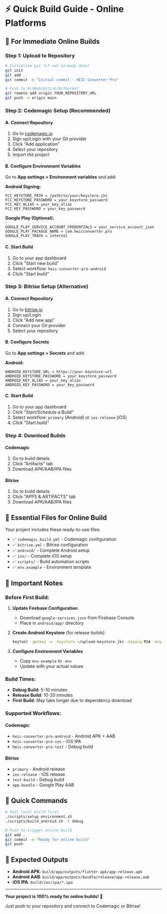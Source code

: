 # ⚡ Quick Build Guide - Online Platforms

## 🎯 For Immediate Online Builds

### Step 1: Upload to Repository
```bash
# Initialize git (if not already done)
git init
git add .
git commit -m "Initial commit - HEIC Converter Pro"

# Push to GitHub/GitLab/Bitbucket
git remote add origin YOUR_REPOSITORY_URL
git push -u origin main
```

### Step 2: Codemagic Setup (Recommended)

#### A. Connect Repository
1. Go to [codemagic.io](https://codemagic.io)
2. Sign up/Login with your Git provider
3. Click "Add application"
4. Select your repository
5. Import the project

#### B. Configure Environment Variables
Go to **App settings > Environment variables** and add:

**Android Signing:**
```
FCI_KEYSTORE_PATH = /path/to/your/keystore.jks
FCI_KEYSTORE_PASSWORD = your_keystore_password
FCI_KEY_ALIAS = your_key_alias
FCI_KEY_PASSWORD = your_key_password
```

**Google Play (Optional):**
```
GOOGLE_PLAY_SERVICE_ACCOUNT_CREDENTIALS = your_service_account_json
GOOGLE_PLAY_PACKAGE_NAME = com.heicconverter.pro
GOOGLE_PLAY_TRACK = internal
```

#### C. Start Build
1. Go to your app dashboard
2. Click "Start new build"
3. Select workflow: `heic-converter-pro-android`
4. Click "Start build"

### Step 3: Bitrise Setup (Alternative)

#### A. Connect Repository
1. Go to [bitrise.io](https://bitrise.io)
2. Sign up/Login
3. Click "Add new app"
4. Connect your Git provider
5. Select your repository

#### B. Configure Secrets
Go to **App settings > Secrets** and add:

**Android:**
```
ANDROID_KEYSTORE_URL = https://your-keystore-url
ANDROID_KEYSTORE_PASSWORD = your_keystore_password
ANDROID_KEY_ALIAS = your_key_alias
ANDROID_KEY_PASSWORD = your_key_password
```

#### C. Start Build
1. Go to your app dashboard
2. Click "Start/Schedule a Build"
3. Select workflow: `primary` (Android) or `ios-release` (iOS)
4. Click "Start build"

### Step 4: Download Builds

#### Codemagic
1. Go to build details
2. Click "Artifacts" tab
3. Download APK/AAB/IPA files

#### Bitrise
1. Go to build details
2. Click "APPS & ARTIFACTS" tab
3. Download APK/AAB/IPA files

## 🔧 Essential Files for Online Build

Your project includes these ready-to-use files:

- ✅ `codemagic_build.yml` - Codemagic configuration
- ✅ `bitrise.yml` - Bitrise configuration  
- ✅ `android/` - Complete Android setup
- ✅ `ios/` - Complete iOS setup
- ✅ `scripts/` - Build automation scripts
- ✅ `env.example` - Environment template

## 🚨 Important Notes

### Before First Build:
1. **Update Firebase Configuration**
   - Download `google-services.json` from Firebase Console
   - Place in `android/app/` directory

2. **Create Android Keystore** (for release builds)
   ```bash
   keytool -genkey -v -keystore ~/upload-keystore.jks -keyalg RSA -keysize 2048 -validity 10000 -alias upload
   ```

3. **Configure Environment Variables**
   - Copy `env.example` to `.env`
   - Update with your actual values

### Build Times:
- **Debug Build**: 5-10 minutes
- **Release Build**: 10-20 minutes
- **First Build**: May take longer due to dependency download

### Supported Workflows:

#### Codemagic
- `heic-converter-pro-android` - Android APK + AAB
- `heic-converter-pro-ios` - iOS IPA
- `heic-converter-pro-test` - Debug build

#### Bitrise  
- `primary` - Android release
- `ios-release` - iOS release
- `test-build` - Debug build
- `app-bundle` - Google Play AAB

## 🎯 Quick Commands

```bash
# Test local build first
./scripts/setup_environment.sh
./scripts/build_android.sh -t debug

# Push to trigger online build
git add .
git commit -m "Ready for online build"
git push
```

## 📱 Expected Outputs

- **Android APK**: `build/app/outputs/flutter-apk/app-release.apk`
- **Android AAB**: `build/app/outputs/bundle/release/app-release.aab`  
- **iOS IPA**: `build/ios/ipa/*.ipa`

---

**Your project is 100% ready for online builds! 🚀**

Just push to your repository and connect to Codemagic or Bitrise!
